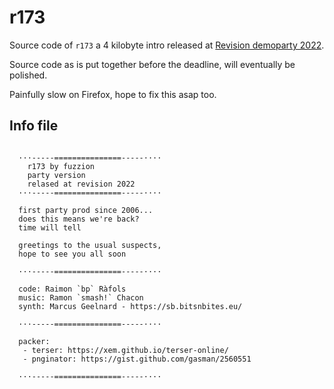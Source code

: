 # r173

Source code of `r173` a 4 kilobyte intro released at [Revision demoparty 2022](https://2022.revision-party.net/).

Source code as is put together before the deadline, will eventually be polished.

Painfully slow on Firefox, hope to fix this asap too.

## Info file
```

  ···-----===============-----····
    r173 by fuzzion
    party version
    relased at revision 2022
  ···-----===============-----····
  
  first party prod since 2006... 
  does this means we're back? 
  time will tell

  greetings to the usual suspects,
  hope to see you all soon

  ···-----===============-----····

  code: Raimon `bp` Ràfols
  music: Ramon `smash!` Chacon
  synth: Marcus Geelnard - https://sb.bitsnbites.eu/
  
  ···-----===============-----····

  packer:
   - terser: https://xem.github.io/terser-online/
   - pnginator: https://gist.github.com/gasman/2560551

  ···-----===============-----···· 
```
